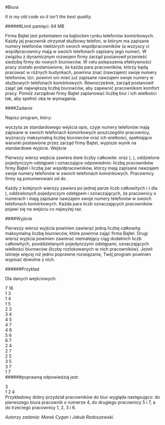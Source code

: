 #Biura

*It is my old code so it isn't the best quality.*

######Limit pamięci: 64 MB

Firma Bajtel jest potentatem na bajtockim rynku telefonów komórkowych. Każdy jej pracownik otrzymał służbowy telefon, w którym ma zapisane numery telefonów niektórych swoich współpracowników (a wszyscy ci współpracownicy mają w swoich telefonach zapisany jego numer). W związku z dynamicznym rozwojem firmy zarząd postanowił przenieść siedzibę firmy do nowych biurowców. W celu polepszenia efektywności pracy zostało postanowione, że każda para pracowników, którzy będą pracować w różnych budynkach, powinna znać (nawzajem) swoje numery telefonów, tzn. powinni oni mieć już zapisane nawzajem swoje numery w służbowych telefonach komórkowych. Równocześnie, zarząd postanowił zająć jak największą liczbę biurowców, aby zapewnić pracownikom komfort pracy. Pomóż zarządowi firmy Bajtel zaplanować liczbę biur i ich wielkości tak, aby spełnić oba te wymagania.

####Zadanie

Napisz program, który:

wyczyta ze standardowego wejścia opis, czyje numery telefonów mają zapisane w swoich telefonach komórkowych poszczególni pracownicy,
wyznaczy maksymalną liczbę biurowców oraz ich wielkości, spełniające warunki postawione przez zarząd firmy Bajtel,
wypisze wynik na standardowe wyjście.
Wejście

Pierwszy wiersz wejścia zawiera dwie liczby całkowite:  oraz  (,  ), oddzielone pojedynczym odstępem i oznaczające odpowiednio: liczbę pracowników firmy Bajtel i liczbę par współpracowników, którzy mają zapisane nawzajem swoje numery telefonów w swoich telefonach komórkowych. Pracownicy firmy są ponumerowani od do .

Każdy z kolejnych  wierszy zawiera po jednej parze liczb całkowitych   i  ( dla ), oddzielonych pojedynczym odstępem i oznaczających, że pracownicy o numerach  i  mają zapisane nawzajem swoje numery telefonów w swoich telefonach komórkowych. Każda para liczb oznaczających pracowników pojawi się na wejściu co najwyżej raz.

####Wyjście

Pierwszy wiersz wyjścia powinien zawierać jedną liczbę całkowitą: maksymalną liczbę biurowców, które powinna zająć firma Bajtel. Drugi wiersz wyjścia powinien zawierać niemalejący ciąg dodatnich liczb całkowitych, pooddzielanych pojedynczymi odstępami, oznaczających wielkości biurowców (liczby rozlokowanych w nich pracowników). Jeżeli istnieje więcej niż jedno poprawne rozwiązanie, Twój program powinien wypisać dowolne z nich.

######Przykład  
  
Dla danych wejściowych:  
  
7 16  
1 3  
1 4  
1 5  
2 3  
3 4  
4 5  
4 7  
4 6  
5 6  
6 7  
2 4  
2 7  
2 5  
3 5  
3 7  
1 7  
######poprawną odpowiedzią jest:  
  
3  
1 2 4  
Przykładowy dobry przydział pracowników do biur wygląda następująco: do pierwszego biura pracownik o numerze 4, do drugiego pracownicy 5 i 7, a do trzeciego pracownicy 1, 2, 3 i 6.

*Autorzy zadania: Marek Cygan i Jakub Radoszewski.*

